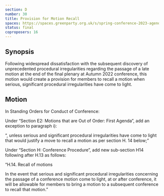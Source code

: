 ```yaml
---
section: D
number: 30
title: Provision for Motion Recall
spaces: https://spaces.greenparty.org.uk/s/spring-conference-2023-agenda-forum/?contentId=120257
status: final
coproposers: 16
---
```

## Synopsis
Following widespread dissatisfaction with the subsequent discovery of unprecedented procedural irregularities regarding the passage of a late motion at the end of the final plenary at Autumn 2022 conference, this motion would create a provision for members to recall a motion when serious, significant procedural irregularities have come to light.

## Motion
In Standing Orders for Conduct of Conference:

Under “Section E2: Motions that are Out of Order: First Agenda”, add an exception to paragraph i):

“, unless serious and significant procedural irregularities have come to light that would justify a move to recall a motion as per section H. 14 below;”

Under “Section H: Conference Procedure”, add new sub-section H14 following after H.13 as follows:

“H.14. Recall of motions

In the event that serious and significant procedural irregularities concerning the passage of a conference motion come to light, at or after conference, it will be allowable for members to bring a motion to a subsequent conference to recall that motion.”
